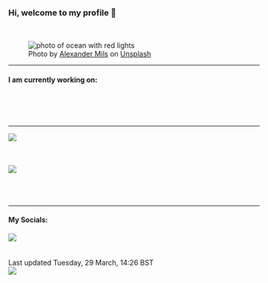 <h3>Hi, welcome to my profile 👋</h3>

<br />
<figure>
  <img
    src="https://images.unsplash.com/photo-1504537103742-67c282f65f24?crop=entropy&cs=tinysrgb&fit=max&fm=jpg&ixid=MnwyNzQ3MDB8MHwxfHJhbmRvbXx8fHx8fHx8fDE2NDg1NTY4MjY&ixlib=rb-1.2.1&q=80&w=1080&auto=format"
    alt="photo of ocean with red lights" 
  />
  <figcaption>Photo by <a
    href="https://unsplash.com/@alexandermils?utm_source=Profile%20readme&utm_medium=referral">Alexander Mils</a> on <a
    href="https://unsplash.com/?utm_source=Profile%20readme&utm_medium=referral">Unsplash</a></figcaption>
</figure>


<hr />
<h4>I am currently working on:</h4>
<a href=""></a>

<br /><br /><br />

<hr />
<img
  src="https://github-readme-stats.vercel.app/api?username=shanelucy&show_icons=true&theme=calm"
/>
<br /><br /><br />

<img 
  src="https://github-readme-stats.vercel.app/api/top-langs/?username=shanelucy&theme=calm"
/>
<br /><br /><br /><br />
<hr />
<h4>My Socials:</h4>
<a href="https://uk.linkedin.com/in/shane-lucy-4735b616a">
  <img
    src="https://img.shields.io/badge/linkedin%20-%230077B5.svg?&style=for-the-badge&logo=linkedin&logoColor=white"
  />
</a>
<br /><br /><br />
Last updated Tuesday, 29 March, 14:26 BST
<br />
<img
  src="https://github.com/ShaneLucy/ShaneLucy/workflows/README%20build/badge.svg"
/>
